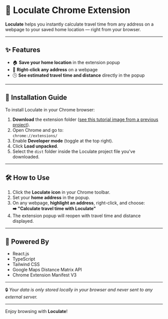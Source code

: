 # 🚗 Loculate Chrome Extension

**Loculate** helps you instantly calculate travel time from any address on a webpage to your saved home location — right from your browser.

---

## ✨ Features

- 🏠 **Save your home location** in the extension popup  
- 📍 **Right-click any address** on a webpage  
- 🕓 **See estimated travel time and distance** directly in the popup  

---

## 🧭 Installation Guide

To install Loculate in your Chrome browser:

1. **Download** the extension folder ([see this tutorial image from a previous project](https://camo.githubusercontent.com/e3a8468371c6d24e5c181c00aae921c90f3ef58438603cce6ebfe50a3ae4e8f1/68747470733a2f2f692e696d6775722e636f6d2f4c6145417158532e706e67)).
2. Open Chrome and go to:  
   `chrome://extensions/`
3. Enable **Developer mode** (toggle at the top right).
4. Click **Load unpacked**.
5. Select the `dist` folder inside the Loculate project file you've downloaded.

---

## 🛠️ How to Use

1. Click the **Loculate icon** in your Chrome toolbar.
2. Set your **home address** in the popup.
3. On any webpage, **highlight an address**, right-click, and choose:  
   **➡️ "Calculate travel time with Loculate"**
4. The extension popup will reopen with travel time and distance displayed.

---

## 📍 Powered By

- React.js
- TypeScript
- Tailwind CSS
- Google Maps Distance Matrix API
- Chrome Extension Manifest V3 

---

🔒 *Your data is only stored locally in your browser and never sent to any external server.*

---

Enjoy browsing with **Loculate**!

